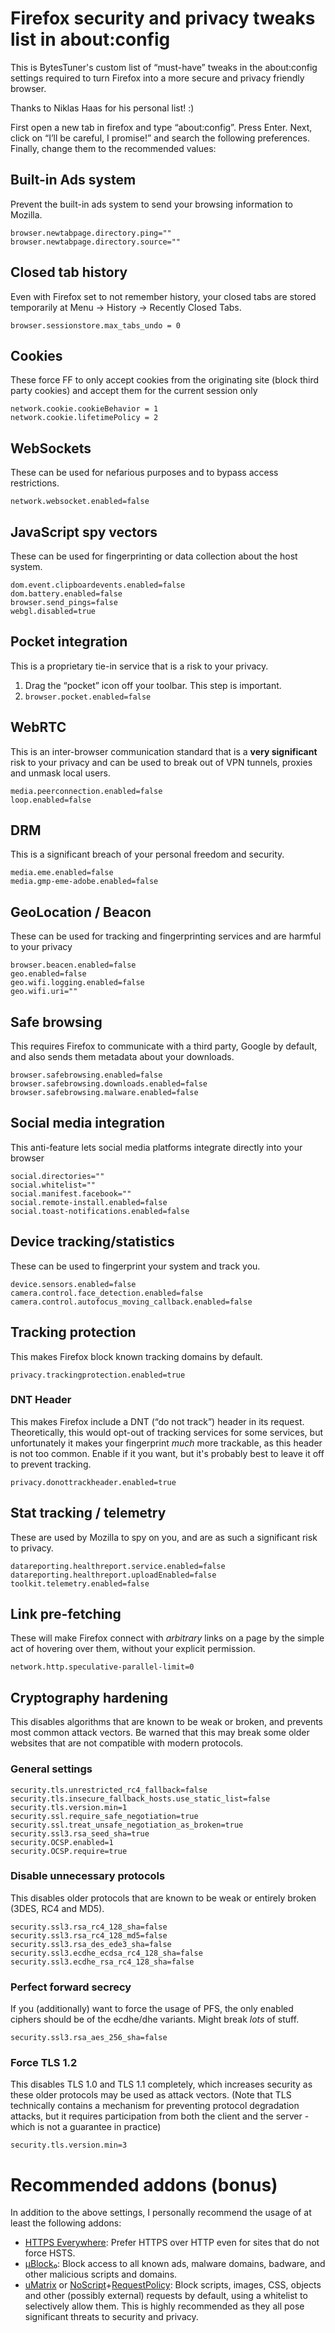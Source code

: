 # Firefox security and privacy tweaks list in about:config

This is BytesTuner's custom list of “must-have” tweaks in the about:config settings required to turn Firefox into a more secure and privacy friendly browser.

Thanks to Niklas Haas for his personal list! :)

First open a new tab in firefox and type “about:config”. Press Enter. Next, click on “I’ll be careful, I promise!” and search the following preferences. Finally, change them to the recommended values:

## Built-in Ads system

Prevent the built-in ads system to send your browsing information to Mozilla.

```
browser.newtabpage.directory.ping=""
browser.newtabpage.directory.source=""
```

## Closed tab history

Even with Firefox set to not remember history, your closed tabs are stored temporarily at Menu -> History -> Recently Closed Tabs.

```
browser.sessionstore.max_tabs_undo = 0
```

## Cookies

These force FF to only accept cookies from the originating site (block third party cookies) and accept them for the current session only

```
network.cookie.cookieBehavior = 1
network.cookie.lifetimePolicy = 2
```

## WebSockets

These can be used for nefarious purposes and to bypass access restrictions.

```
network.websocket.enabled=false
```

## JavaScript spy vectors

These can be used for fingerprinting or data collection about the host system.

```
dom.event.clipboardevents.enabled=false
dom.battery.enabled=false
browser.send_pings=false
webgl.disabled=true
```

## Pocket integration

This is a proprietary tie-in service that is a risk to your privacy.

1. Drag the “pocket” icon off your toolbar. This step is important.
2. ```browser.pocket.enabled=false```

## WebRTC

This is an inter-browser communication standard that is a **very significant** risk to your privacy and can be used to break out of VPN tunnels, proxies and unmask local users.

```
media.peerconnection.enabled=false
loop.enabled=false
```

## DRM

This is a significant breach of your personal freedom and security.

```
media.eme.enabled=false
media.gmp-eme-adobe.enabled=false
```

## GeoLocation / Beacon

These can be used for tracking and fingerprinting services and are harmful to your privacy

```
browser.beacen.enabled=false
geo.enabled=false
geo.wifi.logging.enabled=false
geo.wifi.uri=""
```

## Safe browsing

This requires Firefox to communicate with a third party, Google by default, and also sends them metadata about your downloads.

```
browser.safebrowsing.enabled=false
browser.safebrowsing.downloads.enabled=false
browser.safebrowsing.malware.enabled=false
```

## Social media integration

This anti-feature lets social media platforms integrate directly into your browser

```
social.directories=""
social.whitelist=""
social.manifest.facebook=""
social.remote-install.enabled=false
social.toast-notifications.enabled=false
```

## Device tracking/statistics

These can be used to fingerprint your system and track you.

```
device.sensors.enabled=false
camera.control.face_detection.enabled=false
camera.control.autofocus_moving_callback.enabled=false
```

## Tracking protection

This makes Firefox block known tracking domains by default.

```
privacy.trackingprotection.enabled=true
```

### DNT Header

This makes Firefox include a DNT (“do not track”) header in its request. Theoretically, this would opt-out of tracking services for some services, but unfortunately it makes your fingerprint *much* more trackable, as this header is not too common. Enable if it you want, but it's probably best to leave it off to prevent tracking.

```
privacy.donottrackheader.enabled=true
```

## Stat tracking / telemetry

These are used by Mozilla to spy on you, and are as such a significant risk to privacy.

```
datareporting.healthreport.service.enabled=false
datareporting.healthreport.uploadEnabled=false
toolkit.telemetry.enabled=false
```

## Link pre-fetching

These will make Firefox connect with *arbitrary* links on a page by the simple act of hovering over them, without your explicit permission.

```
network.http.speculative-parallel-limit=0
```

## Cryptography hardening

This disables algorithms that are known to be weak or broken, and prevents most common attack vectors. Be warned that this may break some older websites that are not compatible with modern protocols.

### General settings

```
security.tls.unrestricted_rc4_fallback=false
security.tls.insecure_fallback_hosts.use_static_list=false
security.tls.version.min=1
security.ssl.require_safe_negotiation=true
security.ssl.treat_unsafe_negotiation_as_broken=true
security.ssl3.rsa_seed_sha=true
security.OCSP.enabled=1
security.OCSP.require=true
```

### Disable unnecessary protocols

This disables older protocols that are known to be weak or entirely broken (3DES, RC4 and MD5).

```
security.ssl3.rsa_rc4_128_sha=false
security.ssl3.rsa_rc4_128_md5=false
security.ssl3.rsa_des_ede3_sha=false
security.ssl3.ecdhe_ecdsa_rc4_128_sha=false
security.ssl3.ecdhe_rsa_rc4_128_sha=false
```

### Perfect forward secrecy

If you (additionally) want to force the usage of PFS, the only enabled ciphers should be of the ecdhe/dhe variants. Might break *lots* of stuff.

```
security.ssl3.rsa_aes_256_sha=false
```

### Force TLS 1.2

This disables TLS 1.0 and TLS 1.1 completely, which increases security as these older protocols may be used as attack vectors. (Note that TLS technically contains a mechanism for preventing protocol degradation attacks, but it requires participation from both the client and the server - which is not a guarantee in practice)

```
security.tls.version.min=3
```

# Recommended addons (bonus)

In addition to the above settings, I personally recommend the usage of at least the following addons:

- [HTTPS Everywhere](https://www.eff.org/https-everywhere): Prefer HTTPS over HTTP even for sites that do not force HSTS.
- [μBlock₀](https://github.com/gorhill/uBlock): Block access to all known ads, malware domains, badware, and other malicious scripts and domains.
- [uMatrix](https://github.com/gorhill/uMatrix) or [NoScript](https://noscript.net/)+[RequestPolicy](https://requestpolicycontinued.github.io/): Block scripts, images, CSS, objects and other (possibly external) requests by default, using a whitelist to selectively allow them. This is highly recommended as they all pose significant threats to security and privacy.
